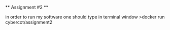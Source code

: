 ** Assignment #2 **

in order to run my software one should type in terminal window >docker run cybercot/assignment2
